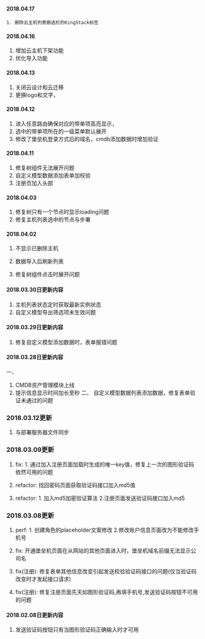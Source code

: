 #### 2018.04.17
    1. 删除云主机列表删选栏的KingStack标签
#### 2018.04.16
   1. 增加云主机下架功能
   2. 优化导入功能

#### 2018.04.13
  1. 关闭云设计和云迁移
  2. 更换logo和文字，

#### 2018.04.12
  1. 进入任意路由确保对应的带单项高亮显示，
  2. 选中的带单项所在的一级菜单默认展开
  3. 修改了堡垒机登录方式后的域名，cmdb添加数据时增加验证

#### 2018.04.11
  1. 修复树组件无法展开问题
  2. 自定义模型数据添加表单加校验
  3. 注册页加入头部

#### 2018.04.03
  1. 修复树只有一个节点时显示loading问题
  2. 修复主机列表选中的节点与步署

#### 2018.04.02
  1. 不显示已删除主机
  2. 数据导入后刷新列表

  3. 修复树组件点击时展开问题

#### 2018.03.30日更新内容
  1. 主机列表状态定时获取最新实例状态
  2. 自定义模型导出筛选项未生效问题

#### 2018.03.29日更新内容
  1. 修复自定义模型添加数据时，表单报错问题

#### 2018.03.28日更新内容
   一、
   1. CMDB资产管理模块上线
   2. 提示信息显示时间加长至秒
   二、
   自定义模型数据列表添加数据，修复表单验证未通过的问题
 
### 2018.03.12更新
   1. 与部署服务器文件同步

### 2018.03.09更新
   1. fix: 1. 通过加入注册页面加载时生成的唯一key值，修复上一次的图形验证码依然可用的问题

   2. refactor: 找回密码页面获取验证码接口加入md5值

   3. refactor: 1. 加入md5加密验证算法 2.注册页面发送验证码接口加入md5

### 2018.03.08更新

   1. perf: 1. 创建角色的placeholder文案修改 2.修改账户信息页面改为不能修改手机号

   2. fix: 开通堡垒机页面在从网站的其他页面进入时，堡垒机域名前缀无法显示公司名

   3. fix(注册): 修复表单其他信息改变引起发送校验验证码接口的问题(仅当验证码改变时才发起接口请求)

   4. fix(注册): 修复注册页面先天如图形验证码,再填手机号,发送验证码按钮不可用的问题

#### 2018.02.08日更新内容

   1. 发送验证码按钮只有当图形验证码正确输入时才可用
